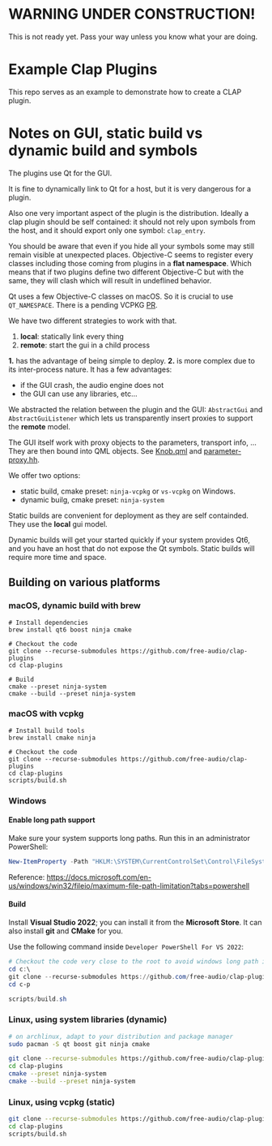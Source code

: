 # WARNING UNDER CONSTRUCTION!

This is not ready yet. Pass your way unless you know what your are doing.

# Example Clap Plugins

This repo serves as an example to demonstrate how to create a CLAP plugin.

# Notes on GUI, static build vs dynamic build and symbols

The plugins use Qt for the GUI.

It is fine to dynamically link to Qt for a host, but it is very dangerous for a plugin.

Also one very important aspect of the plugin is the distribution.
Ideally a clap plugin should be self contained: it should not rely upon symbols from the host,
and it should export only one symbol: `clap_entry`.

You should be aware that even if you hide all your symbols some may still remain visible
at unexpected places. Objective-C seems to register every classes including those coming from
plugins in a **flat namespace**. Which means that if two plugins define two different
Objective-C but with the same, they will clash which will result in undeflined behavior.

Qt uses a few Objective-C classes on macOS. So it is crucial to use `QT_NAMESPACE`.
There is a pending VCPKG [PR](https://github.com/microsoft/vcpkg/pull/22713).

We have two different strategies to work with that.
1. **local**: statically link every thing
2. **remote**: start the gui in a child process

**1.** has the advantage of being simple to deploy.
**2.** is more complex due to its inter-process nature. It has a few advantages:
- if the GUI crash, the audio engine does not
- the GUI can use any libraries, etc...

We abstracted the relation between the plugin and the GUI: `AbstractGui` and `AbstractGuiListener`
which lets us transparently insert proxies to support the **remote** model.

The GUI itself work with proxy objects to the parameters, transport info, ...
They are then bound into QML objects.
See [Knob.qml](plugins/gui/qml/clap/Knob.qml) and [parameter-proxy.hh](plugins/gui/parameter-proxy.hh).

We offer two options:
- static build, cmake preset: `ninja-vcpkg` or `vs-vcpkg` on Windows.
- dynamic builg, cmake preset: `ninja-system`

Static builds are convenient for deployment as they are self containded. They use the **local** gui model.

Dynamic builds will get your started quickly if your system provides Qt6,
and you have an host that do not expose the Qt symbols.
Static builds will require more time and space.

## Building on various platforms

### macOS, dynamic build with brew

```shell
# Install dependencies
brew install qt6 boost ninja cmake

# Checkout the code
git clone --recurse-submodules https://github.com/free-audio/clap-plugins
cd clap-plugins

# Build
cmake --preset ninja-system
cmake --build --preset ninja-system
```

### macOS with vcpkg

```shell
# Install build tools
brew install cmake ninja

# Checkout the code
git clone --recurse-submodules https://github.com/free-audio/clap-plugins
cd clap-plugins
scripts/build.sh
```

### Windows

#### Enable long path support

Make sure your system supports long paths. Run this in an administrator PowerShell:

```powershell
New-ItemProperty -Path "HKLM:\SYSTEM\CurrentControlSet\Control\FileSystem" -Name "LongPathsEnabled" -Value 1 -PropertyType DWORD -Force
```

Reference: https://docs.microsoft.com/en-us/windows/win32/fileio/maximum-file-path-limitation?tabs=powershell

#### Build

Install **Visual Studio 2022**; you can install it from the **Microsoft Store**. It can also install **git** and **CMake** for you.

Use the following command inside `Developer PowerShell For VS 2022`:
```powershell
# Checkout the code very close to the root to avoid windows long path issues...
cd c:\
git clone --recurse-submodules https://github.com/free-audio/clap-plugins c-p
cd c-p

scripts/build.sh
```

### Linux, using system libraries (dynamic)

```bash
# on archlinux, adapt to your distribution and package manager
sudo pacman -S qt boost git ninja cmake

git clone --recurse-submodules https://github.com/free-audio/clap-plugins
cd clap-plugins
cmake --preset ninja-system
cmake --build --preset ninja-system
```

### Linux, using vcpkg (static)

```bash
git clone --recurse-submodules https://github.com/free-audio/clap-plugins
cd clap-plugins
scripts/build.sh
```